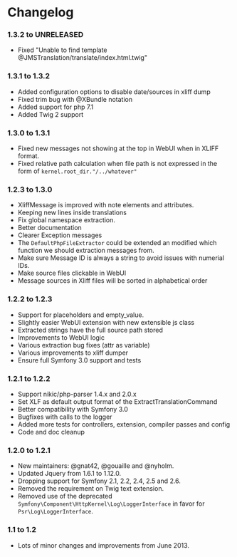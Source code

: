 # Changelog

### 1.3.2 to UNRELEASED
* Fixed "Unable to find template @JMSTranslation/translate/index.html.twig"

### 1.3.1 to 1.3.2
* Added configuration options to disable date/sources in xliff dump
* Fixed trim bug with @XBundle notation
* Added support for php 7.1
* Added Twig 2 support

### 1.3.0 to 1.3.1

* Fixed new messages not showing at the top in WebUI when in XLIFF format.
* Fixed relative path calculation when file path is not expressed in the form of `kernel.root_dir."/../whatever"`

### 1.2.3 to 1.3.0

* XliffMessage is improved with note elements and attributes. 
* Keeping new lines inside translations
* Fix global namespace extraction.
* Better documentation
* Clearer Exception messages
* The `DefaultPhpFileExtractor` could be extended an modified which function we should extraction messages from.
* Make sure Message ID is always a string to avoid issues with numerial IDs. 
* Make source files clickable in WebUI
* Message sources in Xliff files will be sorted in alphabetical order 

### 1.2.2 to 1.2.3

* Support for placeholders and empty_value.
* Slightly easier WebUI extension with new extensible js class
* Extracted strings have the full source path stored
* Improvements to WebUI logic
* Various extraction bug fixes (attr as variable)
* Various improvements to xliff dumper
* Ensure full Symfony 3.0 support and tests

### 1.2.1 to 1.2.2

* Support nikic/php-parser 1.4.x and 2.0.x
* Set XLF as default output format of the ExtractTranslationCommand
* Better compatibility with Symfony 3.0
* Bugfixes with calls to the logger
* Added more tests for controllers, extension, compiler passes and config
* Code and doc cleanup 

### 1.2.0 to 1.2.1

* New maintainers: @gnat42, @gouaille and @nyholm.
* Updated Jquery from 1.6.1 to 1.12.0.
* Dropping support for Symfony 2.1, 2.2, 2.4, 2.5 and 2.6.
* Removed the requirement on Twig text extension.
* Removed use of the deprecated `Symfony\Component\HttpKernel\Log\LoggerInterface` in favor for `Psr\Log\LoggerInterface`. 

### 1.1 to 1.2

* Lots of minor changes and improvements from June 2013.
